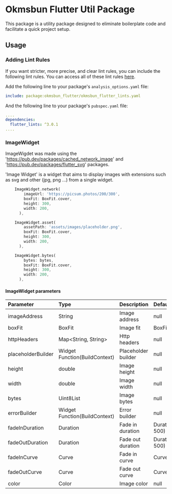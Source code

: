 # Okmsbun Flutter Util Package

This package is a utility package designed to eliminate boilerplate code and facilitate a quick project setup.

## Usage

### Adding Lint Rules

If you want stricter, more precise, and clear lint rules, you can include the following lint rules. You can access all of these lint rules [here](https://dart.dev/tools/linter-rules/all).

Add the following line to your package's `analysis_options.yaml` file:

```yaml
include: package:okmsbun_flutter/okmsbun_flutter_lints.yaml
```

And the following line to your package's `pubspec.yaml` file:

```yaml
....
dependencies:
  flutter_lints: ^3.0.1
....
```

### ImageWidget

ImageWigdet was made using the 'https://pub.dev/packages/cached_network_image' and 'https://pub.dev/packages/flutter_svg' packages.

'Image Widget' is a widget that aims to display images with extensions such as svg and other (jpg, png ...) from a single widget.

```dart
    ImageWidget.network(
        imageUrl: 'https://picsum.photos/200/300',
        boxFit: BoxFit.cover,
        height: 300,
        width: 200,
      ),

    ImageWidget.asset(
        assetPath: 'assets/images/placeholder.png',
        boxFit: BoxFit.cover,
        height: 300,
        width: 200,
      ),

    ImageWidget.bytes(
        bytes: bytes,
        boxFit: BoxFit.cover,
        height: 300,
        width: 200,
      ),
```

#### ImageWidget parameters

| Parameter          | Type                          | Description         | Default                     |
| :----------------- | :---------------------------- | :------------------ | :-------------------------- |
| imageAddress       | String                        | Image address       | null                        |
| boxFit             | BoxFit                        | Image fit           | BoxFit.cover                |
| httpHeaders        | Map<String, String>           | Http headers        | null                        |
| placeholderBuilder | Widget Function(BuildContext) | Placeholder builder | null                        |
| height             | double                        | Image height        | null                        |
| width              | double                        | Image width         | null                        |
| bytes              | Uint8List                     | Image bytes         | null                        |
| errorBuilder       | Widget Function(BuildContext) | Error builder       | null                        |
| fadeInDuration     | Duration                      | Fade in duration    | Duration(milliseconds: 500) |
| fadeOutDuration    | Duration                      | Fade out duration   | Duration(milliseconds: 500) |
| fadeInCurve        | Curve                         | Fade in curve       | Curves.easeIn               |
| fadeOutCurve       | Curve                         | Fade out curve      | Curves.easeOut              |
| color              | Color                         | Image color         | null                        |
